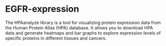 # EGFR-expression

The HPAanalyze library is a tool for visualizing protein expression data from the Human Protein Atlas (HPA) database. It allows you to download HPA data and generate heatmaps and bar graphs to explore expression levels of specific proteins in different tissues and cancers.
